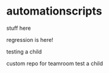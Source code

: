 # automationscripts

stuff here

regression is here!

testing a child

custom repo for teamroom
test a child
